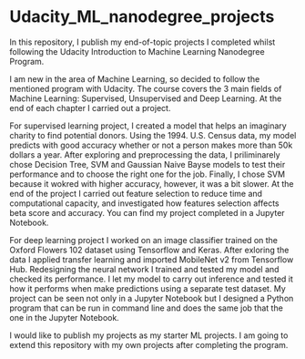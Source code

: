 # Udacity_ML_nanodegree_projects
In this repository, I publish my end-of-topic projects I completed whilst following the Udacity Introduction to Machine Learning Nanodegree Program.

I am new in the area of Machine Learning, so decided to follow the mentioned program with Udacity. 
The course covers the 3 main fields of Machine Learning: Supervised, Unsupervised and Deep Learning. 
At the end of each chapter I carried out a project.

For supervised learning project, I created a model that helps an imaginary charity to find potential donors. Using the 1994. U.S. Census data, my model predicts with good accuracy whether or not a person makes more than 50k dollars a year. After exploring and preprocessing the data, I priliminarely chose Decision Tree, SVM and Gaussian Naive Bayse models to test their performance and to choose the right one for the job. Finally, I chose SVM because it wokred with higher accuracy, however, it was a bit slower. At the end of the project I carried out feature selection to reduce time and computational capacity, and investigated how features selection affects beta score and accuracy. You can find my project completed in a Jupyter Notebook.

For deep learning project I worked on an image classifier trained on the Oxford Flowers 102 dataset using Tensorflow and Keras. After exloring the data I applied transfer learning and imported MobileNet v2 from Tensorflow Hub. Redesigning the neural network I trained and tested my model and checked its performance. I let my model to carry out inference and tested it how it performs when make predictions using a separate test dataset. My project can be seen not only in a Jupyter Notebook but I designed a Python program that can be run in command line and does the same job that the one in the Jupyter Notebook. 


I would like to publish my projects as my starter ML projects. 
I am going to extend this repository with my own projects after completing the program. 
